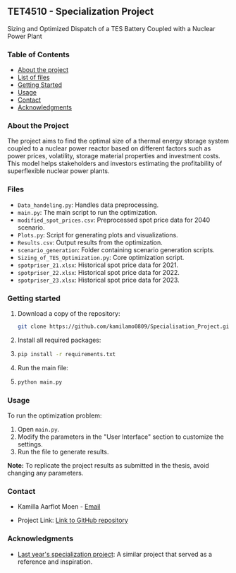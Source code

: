 ## TET4510 - Specialization Project
Sizing and Optimized Dispatch of a TES Battery Coupled with a Nuclear Power Plant

### Table of Contents
- [About the project](#about-the-project)
- [List of files](#files)
- [Getting Started](#getting-started)
- [Usage](#usage)
- [Contact](#contact)
- [Acknowledgments](#acknowledgments)

### About the Project
The project aims to find the optimal size of a thermal energy storage system coupled to a nuclear power reactor based on 
different factors such as power prices, volatility, storage material properties and investment costs. This model helps stakeholders
and investors estimating the profitability of superflexible nuclear power plants.

### Files
- `Data_handeling.py`: Handles data preprocessing.
- `main.py`: The main script to run the optimization.
- `modified_spot_prices.csv`: Preprocessed spot price data for 2040 scenario.
- `Plots.py`: Script for generating plots and visualizations.
- `Results.csv`: Output results from the optimization.
- `scenario_generation`: Folder containing scenario generation scripts.
- `Sizing_of_TES_Optimization.py`: Core optimization script.
- `spotpriser_21.xlsx`: Historical spot price data for 2021.
- `spotpriser_22.xlsx`: Historical spot price data for 2022.
- `spotpriser_23.xlsx`: Historical spot price data for 2023.

### Getting started
1. Download a copy of the repository:
   ```bash
   git clone https://github.com/kamilamo0809/Specialisation_Project.git
2. Install all required packages:
3. ```bash 
   pip install -r requirements.txt
3. Run the main file:
4. ```bash
   python main.py

### Usage
To run the optimization problem:
1. Open `main.py`.
2. Modify the parameters in the "User Interface" section to customize the settings.
3. Run the file to generate results.

**Note:** To replicate the project results as submitted in the thesis, avoid changing any parameters.

### Contact
* Kamilla Aarflot Moen - [Email](mailto:kamilamo@stud.ntnu.no)

* Project Link: [Link to GitHub repository](https://github.com/kamilamo0809/Specialisation_Project)

### Acknowledgments
- [Last year's specialization project](https://github.com/Simend18/TET4510_Project): A similar project that served as a reference and inspiration.